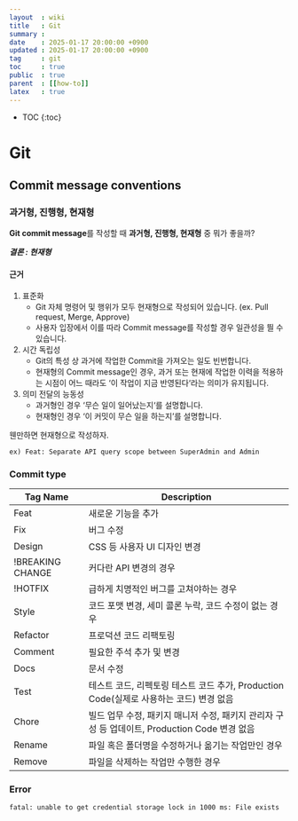 ```yaml
---
layout  : wiki
title   : Git
summary :
date    : 2025-01-17 20:00:00 +0900
updated : 2025-01-17 20:00:00 +0900
tag     : git
toc     : true
public  : true
parent  : [[how-to]]
latex   : true
---
```

* TOC
{:toc}

# Git

## Commit message conventions

### 과거형, 진행형, 현재형

**Git commit message**를 작성할 때 **과거형, 진행형, 현재형** 중 뭐가 좋을까?

_**결론 : 현재형**_

#### 근거

1. 표준화
    - Git 자체 명령어 및 행위가 모두 현재형으로 작성되어 있습니다. (ex. Pull request, Merge, Approve)
    - 사용자 입장에서 이를 따라 Commit message를 작성할 경우 일관성을 띌 수 있습니다.
2. 시간 독립성
    - Git의 특성 상 과거에 작업한 Commit을 가져오는 일도 빈번합니다.
    - 현재형의 Commit message인 경우, 과거 또는 현재에 작업한 이력을 적용하는 시점이 어느 때라도 ‘이 작업이 지금 반영된다‘라는 의미가 유지됩니다.
3. 의미 전달의 능동성
    - 과거형인 경우 ‘무슨 일이 일어났는지‘를 설명합니다.
    - 현재형인 경우 ‘이 커밋이 무슨 일을 하는지’를 설명합니다.


웬만하면 현재형으로 작성하자.
```
ex) Feat: Separate API query scope between SuperAdmin and Admin
```

### Commit type

| Tag Name | Description |
|----------|-------------|
| Feat | 새로운 기능을 추가 |
| Fix | 버그 수정 |
| Design | CSS 등 사용자 UI 디자인 변경 |
| !BREAKING CHANGE | 커다란 API 변경의 경우 |
| !HOTFIX | 급하게 치명적인 버그를 고쳐야하는 경우 |
| Style | 코드 포맷 변경, 세미 콜론 누락, 코드 수정이 없는 경우 |
| Refactor | 프로덕션 코드 리팩토링 |
| Comment | 필요한 주석 추가 및 변경 |
| Docs | 문서 수정 |
| Test | 테스트 코드, 리펙토링 테스트 코드 추가, Production Code(실제로 사용하는 코드) 변경 없음 |
| Chore | 빌드 업무 수정, 패키지 매니저 수정, 패키지 관리자 구성 등 업데이트, Production Code 변경 없음 |
| Rename | 파일 혹은 폴더명을 수정하거나 옮기는 작업만인 경우 |
| Remove | 파일을 삭제하는 작업만 수행한 경우 |

### Error

```shell
fatal: unable to get credential storage lock in 1000 ms: File exists
```
